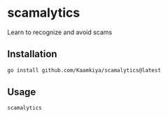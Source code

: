 # scamalytics

Learn to recognize and avoid scams



## Installation

```sh
go install github.com/Kaamkiya/scamalytics@latest
```

## Usage

```sh
scamalytics
```